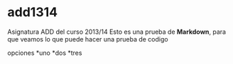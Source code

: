 add1314
=======

Asignatura ADD del curso 2013/14
Esto es una prueba de **Markdown**, para que veamos lo que puede hacer
una prueba de codigo

opciones
*uno
*dos
*tres
